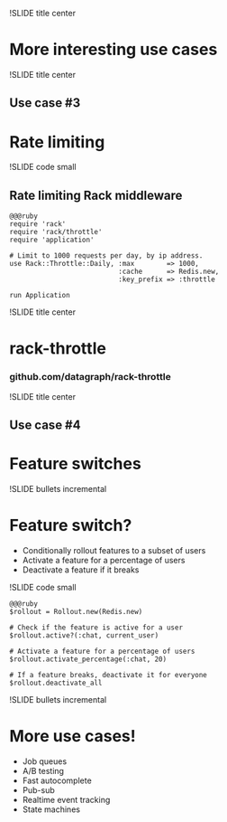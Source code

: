 !SLIDE title center

# More interesting use cases

!SLIDE title center

## Use case #3
# Rate limiting

!SLIDE code small

## Rate limiting Rack middleware

    @@@ruby
    require 'rack'
    require 'rack/throttle'
    require 'application'

    # Limit to 1000 requests per day, by ip address.
    use Rack::Throttle::Daily, :max        => 1000,
                               :cache      => Redis.new,
                               :key_prefix => :throttle

    run Application

!SLIDE title center

# rack-throttle

### github.com/datagraph/rack-throttle

!SLIDE title center

## Use case #4
# Feature switches

!SLIDE bullets incremental

# Feature switch?

* Conditionally rollout features to a subset of users
* Activate a feature for a percentage of users
* Deactivate a feature if it breaks

!SLIDE code small

    @@@ruby
    $rollout = Rollout.new(Redis.new)

    # Check if the feature is active for a user
    $rollout.active?(:chat, current_user)

    # Activate a feature for a percentage of users
    $rollout.activate_percentage(:chat, 20)

    # If a feature breaks, deactivate it for everyone
    $rollout.deactivate_all

!SLIDE bullets incremental

# More use cases!

* Job queues
* A/B testing
* Fast autocomplete
* Pub-sub
* Realtime event tracking
* State machines
